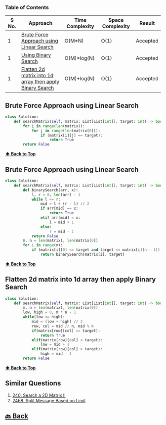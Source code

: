 ### Table of Contents

| S No. | Approach                                                                                                               | Time Complexity | Space Complexity | Result   |
| ----- | ---------------------------------------------------------------------------------------------------------------------- | --------------- | ---------------- | -------- |
| 1     | [Brute Force Approach using Linear Search](#Brute-Force-Approach-using-Linear-Search)                                  | O(M*N)          | O(1)             | Accepted |
| 1     | [Using Binary Search](#Using-Binary-Search)                                                                            | O(M)*log(N)     | O(1)             | Accepted |
| 1     | [Flatten 2d matrix into 1d array then apply Binary Search](#UFlatten-2d-matrix-into-1d-array-then-apply-Binary-Search) | O(M)+log(N)     | O(1)             | Accepted |

### <h2>Brute Force Approach using Linear Search</h2>

```py
class Solution:
    def searchMatrix(self, matrix: List[List[int]], target: int) -> bool:
        for i in range(len(matrix)):
            for j in range(len(matrix[0])):
                if (matrix[i][j] == target):
                    return True
        return False
```

**[⬆ Back to Top](#table-of-contents)**

### <h2>Brute Force Approach using Linear Search</h2>

```py
class Solution:
    def searchMatrix(self, matrix: List[List[int]], target: int) -> bool:
        def binarySearch(arr, x):
            l, r = 0, len(arr) - 1
            while l <= r:
                mid = l + (r - l) // 2
                if arr[mid] == x:
                    return True
                elif arr[mid] < x:
                    l = mid + 1
                else:
                    r = mid - 1
            return False
        m, n = len(matrix), len(matrix[0])
        for i in range(m):
            if (matrix[i][0] <= target and target <= matrix[i][n - 1]):
                return binarySearch(matrix[i], target)
```

**[⬆ Back to Top](#table-of-contents)**

### <h2>Flatten 2d matrix into 1d array then apply Binary Search</h2>

```py
class Solution:
    def searchMatrix(self, matrix: List[List[int]], target: int) -> bool:
        m, n = len(matrix), len(matrix[0])
        low, high = 0, m * n - 1
        while(low <= high):
            mid = (low + high) // 2
            row, col = mid // n, mid % n
            if(matrix[row][col] == target):
                return True
            elif(matrix[row][col] < target):
                low = mid + 1
            elif(matrix[row][col] > target):
                high = mid - 1
        return False
```

**[⬆ Back to Top](#table-of-contents)**



<h2>Similar Questions</h2>

1. <a href="https://leetcode.com/problems/search-a-2d-matrix-ii/description/">240. Search a 2D Matrix II</a>
2. <a href="https://leetcode.com/problems/split-message-based-on-limit/description/">2468. Split Message Based on Limit</a>

<h2><a href="https://github.com/sanjay9616/Striver-180/blob/master/README.md"> 🔙 Back</a></h2>
